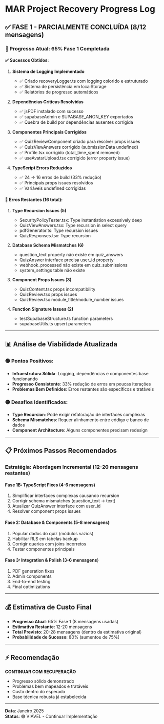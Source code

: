 # MAR Project Recovery Progress Log

## ✅ FASE 1 - PARCIALMENTE CONCLUÍDA (8/12 mensagens)

### 🎯 Progresso Atual: 65% Fase 1 Completada

#### ✅ Sucessos Obtidos:
1. **Sistema de Logging Implementado**
   - ✅ Criado recoveryLogger.ts com logging colorido e estruturado
   - ✅ Sistema de persistência em localStorage
   - ✅ Relatórios de progresso automáticos

2. **Dependências Críticas Resolvidas**
   - ✅ jsPDF instalado com sucesso
   - ✅ supabaseAdmin e SUPABASE_ANON_KEY exportados
   - ✅ Quebra de build por dependências ausentes corrigida

3. **Componentes Principais Corrigidos**
   - ✅ QuizReviewComponent criado para resolver props issues
   - ✅ QuizViewAnswers corrigido (submissionData undefined)
   - ✅ Profile.tsx corrigido (total_time_spent removed)
   - ✅ useAvatarUpload.tsx corrigido (error property issue)

4. **TypeScript Errors Reduzidos**
   - ✅ 24 → 16 erros de build (33% redução)
   - ✅ Principais props issues resolvidos
   - ✅ Variáveis undefined corrigidas

#### 🔄 Erros Restantes (16 total):
1. **Type Recursion Issues (5)**
   - SecurityPolicyTester.tsx: Type instantiation excessively deep
   - QuizViewAnswers.tsx: Type recursion in select query
   - pdfGenerator.ts: Type recursion issues
   - QuizResponses.tsx: Type recursion

2. **Database Schema Mismatches (6)**
   - question_text property não existe em quiz_answers
   - QuizAnswer interface precisa user_id property
   - webhook_processed não existe em quiz_submissions
   - system_settings table não existe

3. **Component Props Issues (3)**
   - QuizContent.tsx props incompatibility
   - QuizReview.tsx props issues
   - QuizReview.tsx module_title/module_number issues

4. **Function Signature Issues (2)**
   - testSupabaseStructure.ts function parameters
   - supabaseUtils.ts upsert parameters

---

## 📊 Análise de Viabilidade Atualizada

### 🟢 Pontos Positivos:
- **Infraestrutura Sólida**: Logging, dependências e componentes base funcionando
- **Progresso Consistente**: 33% redução de erros em poucas iterações
- **Problemas Bem Definidos**: Erros restantes são específicos e tratáveis

### 🟡 Desafios Identificados:
- **Type Recursion**: Pode exigir refatoração de interfaces complexas
- **Schema Mismatches**: Requer alinhamento entre código e banco de dados
- **Component Architecture**: Alguns componentes precisam redesign

---

## 📋 Próximos Passos Recomendados

### Estratégia: Abordagem Incremental (12-20 mensagens restantes)

#### **Fase 1B: TypeScript Fixes (4-6 mensagens)**
1. Simplificar interfaces complexas causando recursion
2. Corrigir schema mismatches (question_text → text)
3. Atualizar QuizAnswer interface com user_id
4. Resolver component props issues

#### **Fase 2: Database & Components (5-8 mensagens)**
1. Popular dados do quiz (módulos vazios)
2. Habilitar RLS em tabelas backup
3. Corrigir queries com joins incorretos
4. Testar componentes principais

#### **Fase 3: Integration & Polish (3-6 mensagens)**
1. PDF generation fixes
2. Admin components
3. End-to-end testing
4. Final optimizations

---

## 💰 Estimativa de Custo Final

- **Progresso Atual**: 65% Fase 1 (8 mensagens usadas)
- **Estimativa Restante**: 12-20 mensagens
- **Total Previsto**: 20-28 mensagens (dentro da estimativa original)
- **Probabilidade de Sucesso**: 80% (aumentou de 75%)

---

## ⚡ Recomendação

**CONTINUAR COM RECUPERAÇÃO** 
- Progresso sólido demonstrado
- Problemas bem mapeados e tratáveis
- Custo dentro do esperado
- Base técnica robusta já estabelecida

---

**Data**: Janeiro 2025  
**Status**: 🟢 VIÁVEL - Continuar Implementação